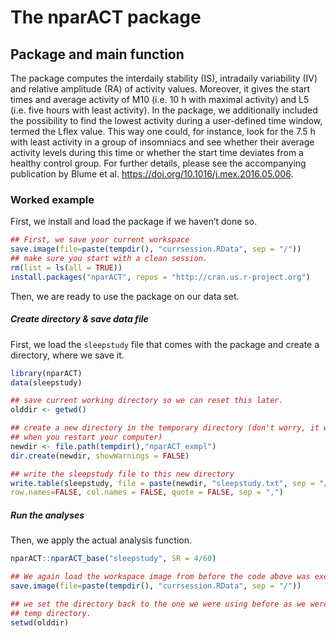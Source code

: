 The nparACT package
================

<!-- README.md is generated from README.Rmd. Please edit that file -->

## Package and main function

The package computes the interdaily stability (IS), intradaily
variability (IV) and relative amplitude (RA) of activity values.
Moreover, it gives the start times and average activity of M10 (i.e. 10
h with maximal activity) and L5 (i.e. five hours with least activity).
In the package, we additionally included the possibility to find the
lowest activity during a user-defined time window, termed the Lflex
value. This way one could, for instance, look for the 7.5 h with least
activity in a group of insomniacs and see whether their average activity
levels during this time or whether the start time deviates from a
healthy control group. For further details, please see the accompanying
publication by Blume et al. <https://doi.org/10.1016/j.mex.2016.05.006>.

### Worked example

First, we install and load the package if we haven’t done so.

``` r
## First, we save your current workspace
save.image(file=paste(tempdir(), "currsession.RData", sep = "/"))
## make sure you start with a clean session.
rm(list = ls(all = TRUE))
install.packages("nparACT", repos = "http://cran.us.r-project.org")
```

Then, we are ready to use the package on our data set.

##### Create directory & save data file

First, we load the `sleepstudy` file that comes with the package and
create a directory, where we save it.

``` r
library(nparACT)
data(sleepstudy)

## save current working directory so we can reset this later.
olddir <- getwd()

## create a new directory in the temporary directory (don't worry, it will automatically be deleted  
## when you restart your computer)
newdir <- file.path(tempdir(),"nparACT_exmpl")
dir.create(newdir, showWarnings = FALSE)

## write the sleepstudy file to this new directory
write.table(sleepstudy, file = paste(newdir, "sleepstudy.txt", sep = "/"),
row.names=FALSE, col.names = FALSE, quote = FALSE, sep = ",")
```

##### Run the analyses

Then, we apply the actual analysis function.

``` r
nparACT::nparACT_base("sleepstudy", SR = 4/60) 

## We again load the workspace image from before the code above was executed
save.image(file=paste(tempdir(), "currsession.RData", sep = "/"))

## we set the directory back to the one we were using before as we were just working in the  
## temp directory.
setwd(olddir)
```
